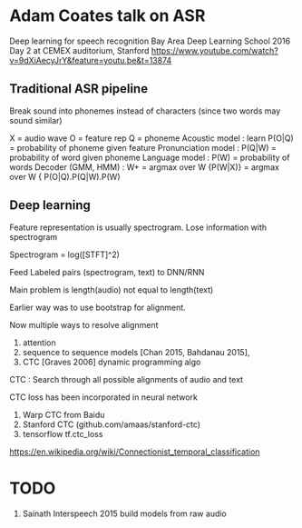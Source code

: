 
# Adam Coates talk on ASR

Deep learning for speech recognition 
Bay Area Deep Learning School 2016 Day 2 at CEMEX auditorium, Stanford
https://www.youtube.com/watch?v=9dXiAecyJrY&feature=youtu.be&t=13874

## Traditional ASR pipeline

Break sound into phonemes instead of characters (since two words may sound similar)

X = audio wave
O = feature rep
Q = phoneme
Acoustic model : learn P(O|Q) = probability of phoneme given feature
Pronunciation model : P(Q|W) = probability of word given phoneme
Language model : P(W) = probability of words
Decoder (GMM, HMM) : W+ = argmax over W {P(W|X)} = argmax over W { P(O|Q).P(Q|W).P(W)

## Deep learning 

Feature representation is usually spectrogram.  Lose information with spectrogram

Spectrogram = log([STFT]^2)

Feed Labeled pairs (spectrogram, text) to DNN/RNN

Main problem is length(audio) not equal to length(text)

Earlier way was to use bootstrap for alignment.

Now multiple ways to resolve alignment
1. attention 
2. sequence to sequence models [Chan 2015, Bahdanau 2015], 
3. CTC [Graves 2006] dynamic programming algo

CTC : Search through all possible alignments of audio and text

CTC loss has been incorporated in neural network
1. Warp CTC from Baidu
2. Stanford CTC (github.com/amaas/stanford-ctc)
3. tensorflow tf.ctc_loss

https://en.wikipedia.org/wiki/Connectionist_temporal_classification

# TODO

1. Sainath Interspeech 2015 build models from raw audio
